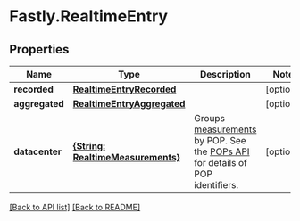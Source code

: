 # Fastly.RealtimeEntry

## Properties

Name | Type | Description | Notes
------------ | ------------- | ------------- | -------------
**recorded** | [**RealtimeEntryRecorded**](RealtimeEntryRecorded.md) |  | [optional] 
**aggregated** | [**RealtimeEntryAggregated**](RealtimeEntryAggregated.md) |  | [optional] 
**datacenter** | [**{String: RealtimeMeasurements}**](RealtimeMeasurements.md) | Groups [measurements](#measurements-data-model) by POP. See the [POPs API](/reference/api/utils/pops/) for details of POP identifiers. | [optional] 


[[Back to API list]](../../README.md#endpoints) [[Back to README]](../../README.md)
